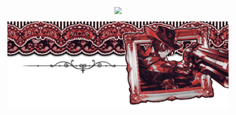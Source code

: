 <div align="center">
 
 ![](https://komarev.com/ghpvc/?username=dpdfreak&abbreviated=true&label=STALKERS&color=B63838)
 </div>
<picture>
 <source media="(prefers-color-scheme: dark)" srcset=https://raw.githubusercontent.com/dpdfreak/dpdfreak/refs/heads/main/5e75y2.webp>
 <source media="(prefers-color-scheme: light)" srcset=https://raw.githubusercontent.com/dpdfreak/dpdfreak/refs/heads/main/5e75y2.webp>
 <img alt=me src=https://raw.githubusercontent.com/dpdfreak/dpdfreak/refs/heads/main/5e75y2.webp>
</picture>
